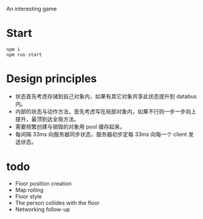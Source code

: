 An interesting game

# Start
```
npm i
npm run start
```

# Design principles

- 状态首先考虑存储到自己对象内，如果有其它对象共享此状态提升到 databus 内。
- 内部的状态与动作方法，首先考虑写在局部对象内，如果不行则一步一步向上提升，最顶到达全局方法。
- 需要频繁创建与销毁的对象用 pool 缓存起来。
- 每间隔 33ms 向服务器同步状态，服务器初步定每 33ms 向每一个 client 发送状态。



# todo

- Floor position creation
- Map rolling
- Floor style
- The person collides with the floor
- Networking follow-up